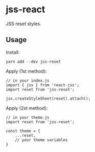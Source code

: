 # jss-react

JSS reset styles.

## Usage

Install:
```
yarn add --dev jss-reset
```

Apply (1st method):
```
// in your index.js
import { jss } from 'react-jss';
import reset from 'jss-reset';

jss.createStyleSheet(reset).attach();
```

Apply (2st method):
```
// in your theme.js
import reset from 'jss-reset';

const theme = {
    ...reset,
    // your theme variables
}
```